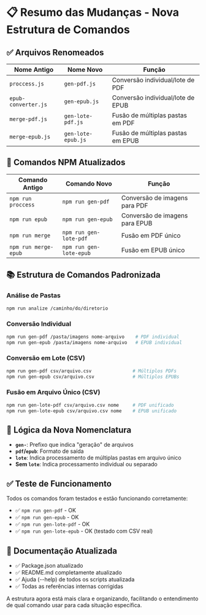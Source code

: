 # 📋 Resumo das Mudanças - Nova Estrutura de Comandos

## ✅ Arquivos Renomeados

| Nome Antigo         | Nome Novo           | Função                            |
|---------------------|---------------------|-----------------------------------|
| `proccess.js`       | `gen-pdf.js`        | Conversão individual/lote de PDF  |
| `epub-converter.js` | `gen-epub.js`       | Conversão individual/lote de EPUB |
| `merge-pdf.js`      | `gen-lote-pdf.js`   | Fusão de múltiplas pastas em PDF  |
| `merge-epub.js`     | `gen-lote-epub.js`  | Fusão de múltiplas pastas em EPUB |

## 🔧 Comandos NPM Atualizados

| Comando Antigo    | Comando Novo         | Função                            |
|-------------------|----------------------|-----------------------------------|
| `npm run proccess` | `npm run gen-pdf`    | Conversão de imagens para PDF     |
| `npm run epub`     | `npm run gen-epub`   | Conversão de imagens para EPUB    |
| `npm run merge`    | `npm run gen-lote-pdf` | Fusão em PDF único              |
| `npm run merge-epub` | `npm run gen-lote-epub` | Fusão em EPUB único          |

## 📚 Estrutura de Comandos Padronizada

### Análise de Pastas
```bash
npm run analize /caminho/do/diretorio
```

### Conversão Individual
```bash
npm run gen-pdf /pasta/imagens nome-arquivo    # PDF individual
npm run gen-epub /pasta/imagens nome-arquivo   # EPUB individual
```

### Conversão em Lote (CSV)
```bash
npm run gen-pdf csv/arquivo.csv               # Múltiplos PDFs
npm run gen-epub csv/arquivo.csv              # Múltiplos EPUBs
```

### Fusão em Arquivo Único (CSV)
```bash
npm run gen-lote-pdf csv/arquivo.csv nome     # PDF unificado
npm run gen-lote-epub csv/arquivo.csv nome    # EPUB unificado
```

## 🎯 Lógica da Nova Nomenclatura

- **`gen-`**: Prefixo que indica "geração" de arquivos
- **`pdf`/`epub`**: Formato de saída
- **`lote`**: Indica processamento de múltiplas pastas em arquivo único
- **Sem `lote`**: Indica processamento individual ou separado

## ✅ Teste de Funcionamento

Todos os comandos foram testados e estão funcionando corretamente:

- ✅ `npm run gen-pdf` - OK
- ✅ `npm run gen-epub` - OK  
- ✅ `npm run gen-lote-pdf` - OK
- ✅ `npm run gen-lote-epub` - OK (testado com CSV real)

## 📄 Documentação Atualizada

- ✅ Package.json atualizado
- ✅ README.md completamente atualizado
- ✅ Ajuda (--help) de todos os scripts atualizada
- ✅ Todas as referências internas corrigidas

A estrutura agora está mais clara e organizando, facilitando o entendimento de qual comando usar para cada situação específica.
